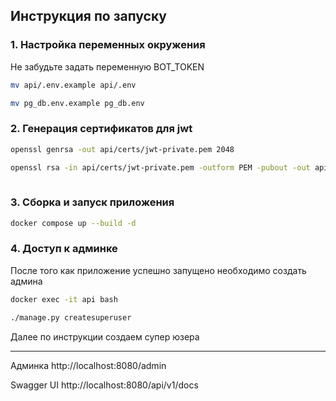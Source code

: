 ## Инструкция по запуску

### 1. Настройка переменных окружения

Не забудьте задать переменную BOT_TOKEN

```bash
mv api/.env.example api/.env
```

```bash
mv pg_db.env.example pg_db.env
```

### 2. Генерация сертификатов для jwt
```bash
openssl genrsa -out api/certs/jwt-private.pem 2048  
```

```bash
openssl rsa -in api/certs/jwt-private.pem -outform PEM -pubout -out api/certs/jwt-public.pem
  
```

### 3. Сборка и запуск приложения
```bash
docker compose up --build -d
```

### 4. Доступ к админке
После того как приложение успешно запущено необходимо
создать админа
```bash
docker exec -it api bash
```

```bash
./manage.py createsuperuser
```
Далее по инструкции создаем супер юзера

---

Админка http://localhost:8080/admin

Swagger UI http://localhost:8080/api/v1/docs
